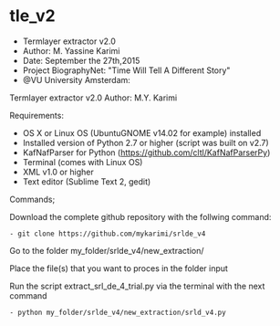# tle_v2

- Termlayer extractor v2.0
- Author: M. Yassine Karimi
- Date: September the 27th,2015 
- Project BiographyNet: "Time Will Tell A Different Story" 
- @VU University Amsterdam:


Termlayer extractor v2.0
Author: M.Y. Karimi

Requirements:

- OS X or Linux OS (UbuntuGNOME v14.02 for example) installed
- Installed version of Python 2.7 or higher (script was built on v2.7)
- KafNafParser for Python (https://github.com/cltl/KafNafParserPy)
- Terminal (comes with Linux OS)
- XML v1.0 or higher
- Text editor (Sublime Text 2, gedit)

Commands;

Download the complete github repository with the follwing command:

    - git clone https://github.com/mykarimi/srlde_v4

Go to the folder my_folder/srlde_v4/new_extraction/

Place the file(s) that you want to proces in the folder input

Run the script extract_srl_de_4_trial.py via the terminal with the next command

    - python my_folder/srlde_v4/new_extraction/srld_v4.py
